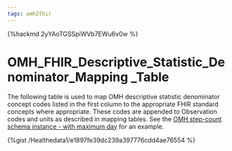```yaml
---
tags: omh2fhir
---
```


{%hackmd 2yYAoTGSSpiWVb7EWu6v0w %}

# OMH_FHIR_Descriptive_Statistic_Denominator_Mapping _Table

The following table is used to map OMH descriptive statistic denominator concept codes listed in the first column to the appropriate FHIR standard concepts where appropriate. These codes are appended to Observation codes and units as described in mapping tables. See the [OMH step-count schema instance - with maximum day](/tJ_duM27R0KetqQiHMIyqg#OMH-step-count-schema-instance---with-maximum-day) for an example.

{%gist /Healthedata1/e1897fe39dc239a397776cdd4ae76554 %}